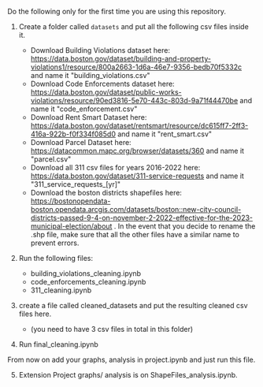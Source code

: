 Do the following only for the first time you are using this repository.
1. Create a folder called `datasets` and put all the following csv files inside it.
    - Download Building Violations dataset here:  https://data.boston.gov/dataset/building-and-property-violations1/resource/800a2663-1d6a-46e7-9356-bedb70f5332c and name it "building_violations.csv"
    - Download Code Enforcements dataset here:  https://data.boston.gov/dataset/public-works-violations/resource/90ed3816-5e70-443c-803d-9a71f44470be and name it "code_enforcement.csv"
    - Download Rent Smart Dataset here:  https://data.boston.gov/dataset/rentsmart/resource/dc615ff7-2ff3-416a-922b-f0f334f085d0 and name it "rent_smart.csv"
    - Download Parcel Dataset here: https://datacommon.mapc.org/browser/datasets/360 and name it "parcel.csv"
    - Download all 311 csv files for years 2016-2022 here: https://data.boston.gov/dataset/311-service-requests and name it "311_service_requests_[yr]"
    - Download the boston districts shapefiles here: https://bostonopendata-boston.opendata.arcgis.com/datasets/boston::new-city-council-districts-passed-9-4-on-november-2-2022-effective-for-the-2023-municipal-election/about . In the event that you decide to rename the .shp file, make sure that all the other files have a similar name to prevent errors. 

2. Run the following files:
    - building_violations_cleaning.ipynb
    - code_enforcements_cleaning.ipynb
    - 311_cleaning.ipynb
3. create a file called cleaned_datasets and put the resulting cleaned csv files here.
    -  (you need to have 3 csv files in total in this folder)
4. Run final_cleaning.ipynb

From now on add your graphs, analysis in project.ipynb and just run this file.

5. Extension Project graphs/ analysis is on ShapeFiles_analysis.ipynb.